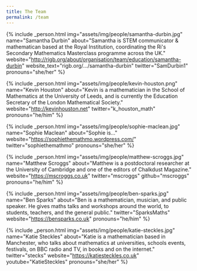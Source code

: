 ```yaml
---
title: The Team
permalink: /team
---
```


{% include _person.html
    img="assets/img/people/samantha-durbin.jpg"
    name="Samantha Durbin"
    about="Samantha is STEM communicator & mathematican based at the Royal Institution, coordinating the Ri's Secondary Mathematics Masterclass programme across the UK."
    website="http://rigb.org/about/organisation/team/education/samantha-durbin"
    website_text="rigb.org/.../samantha-durbin"
    twitter="SamDurbin1"
    pronouns="she/her"
%}

{% include _person.html
    img="assets/img/people/kevin-houston.png"
    name="Kevin Houston"
    about="Kevin is a mathematician in the School of Mathematics at the University of Leeds, and is currently the Education Secretary of the London Mathematical Society."
    website="http://kevinhouston.net"
    twitter="k_houston_math"
    pronouns="he/him"
%}

{% include _person.html
    img="assets/img/people/sophie-maclean.jpg"
    name="Sophie Maclean"
    about="Sophie is..."
    website="https://sophiethemathmo.wordpress.com/"
    twitter="sophiethemathmo"
    pronouns="she/her"
%}

{% include _person.html
    img="assets/img/people/matthew-scroggs.jpg"
    name="Matthew Scroggs"
    about="Matthew is a postdoctoral researcher at the University of Cambridge and one of the editors of Chalkdust Magazine."
    website="https://mscroggs.co.uk"
    twitter="mscroggs"
    github="mscroggs"
    pronouns="he/him"
%}

{% include _person.html
    img="assets/img/people/ben-sparks.jpg"
    name="Ben Sparks"
    about="Ben is a mathematician, musician, and public speaker. He gives maths talks and workshops around the world, to students, teachers, and the general public."
    twitter="SparksMaths"
    website="https://bensparks.co.uk"
    pronouns="he/him"
%}

{% include _person.html
    img="assets/img/people/katie-steckles.jpg"
    name="Katie Steckles"
    about="Katie is a mathematician based in Manchester, who talks about mathematics at universities, schools events, festivals, on BBC radio and TV, in books and on the internet."
    twitter="stecks"
    website="https://katiesteckles.co.uk"
    youtube="KatieSteckles"
    pronouns="she/her"
%}
